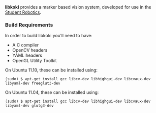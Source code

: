 
**libkoki** provides a marker based vision system,
 developed for use in the [Student Robotics](https://www.studentrobotics.org/).


### Build Requirements

In order to build libkoki you'll need to have:

 * A C compiler
 * OpenCV headers
 * YAML headers
 * OpenGL Utility Toolkit

On Ubuntu 11.10, these can be installed using:

~~~~~~~~~~~~~~~~
(sudo) $ apt-get install gcc libcv-dev libhighgui-dev libcvaux-dev libyaml-dev freeglut3-dev
~~~~~~~~~~~~~~~~

On Ubuntu 11.04, these can be installed using:

~~~~~~~~~~~~~~~~
(sudo) $ apt-get install gcc libcv-dev libhighgui-dev libcvaux-dev libyaml-dev glutg3-dev
~~~~~~~~~~~~~~~~
